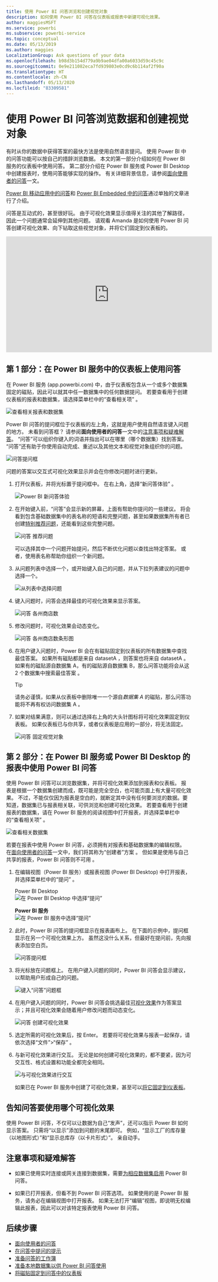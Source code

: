 ```yaml
---
title: 使用 Power BI 问答浏览和创建视觉对象
description: 如何使用 Power BI 问答在仪表板或报表中新建可视化效果。
author: maggiesMSFT
ms.service: powerbi
ms.subservice: powerbi-service
ms.topic: conceptual
ms.date: 05/13/2019
ms.author: maggies
LocalizationGroup: Ask questions of your data
ms.openlocfilehash: b98d3b154d779a9b9ae04dfa00a6033d59c45c9c
ms.sourcegitcommit: 0e9e211082eca7fd939803e0cd9c6b114af2f90a
ms.translationtype: HT
ms.contentlocale: zh-CN
ms.lasthandoff: 05/13/2020
ms.locfileid: "83309581"
---
```

# <a name="use-power-bi-qa-to-explore-your-data-and-create-visuals"></a>使用 Power BI 问答浏览数据和创建视觉对象

有时从你的数据中获得答案的最快方法是使用自然语言提问。 使用 Power BI 中的问答功能可以按自己的措辞浏览数据。  本文的第一部分介绍如何在 Power BI 服务的仪表板中使用问答。 第二部分介绍在 Power BI 服务或 Power BI Desktop 中创建报表时，使用问答能够实现的操作。 有关详细背景信息，请参阅[面向使用者的问答](../consumer/end-user-q-and-a.md)一文。 

[Power BI 移动应用中的问答](../consumer/mobile/mobile-apps-ios-qna.md)和 [Power BI Embedded 中的问答](../developer/embedded/qanda.md)通过单独的文章进行了介绍。 

问答是互动式的，甚至很好玩。 由于可视化效果显示值得关注的其他了解路径，因此一个问题通常会延伸到其他问题。 请观看 Amanda 是如何使用 Power BI 问答创建可视化效果、向下钻取这些视觉对象，并将它们固定到仪表板的。

<iframe width="560" height="315" src="https://www.youtube.com/embed/qMf7OLJfCz8?list=PL1N57mwBHtN0JFoKSR0n-tBkUJHeMP2cP" frameborder="0" allowfullscreen></iframe>

## <a name="part-1-use-qa-on-a-dashboard-in-the-power-bi-service"></a>第 1 部分：在 Power BI 服务中的仪表板上使用问答

在 Power BI 服务 (app.powerbi.com) 中，由于仪表板包含从一个或多个数据集固定的磁贴，因此可以就其中任一数据集中的任何数据提问。 若要查看用于创建仪表板的报表和数据集，请选择菜单栏中的“查看相关项”  。

![查看相关报表和数据集](media/power-bi-tutorial-q-and-a/power-bi-view-related.png)

Power BI 问答的提问框位于仪表板的左上角，这就是用户使用自然语言键入问题的地方。 未看到问答框？ 请参阅**面向使用者的问答**一文中的[注意事项和疑难解答](../consumer/end-user-q-and-a.md#considerations-and-troubleshooting)。  “问答”可以组织你键入的词语并指出可以在哪里（哪个数据集）找到答案。 “问答”还有助于你使用自动完成、重述以及其他文本和视觉对象组织你的问题。

![问答提问框](media/power-bi-tutorial-q-and-a/powerbi-qna.png)

问题的答案以交互式可视化效果显示并会在你修改问题时进行更新。

1. 打开仪表板，并将光标置于提问框中。 在右上角，选择“新问答体验”  。

    ![Power BI 新问答体验](media/power-bi-tutorial-q-and-a/power-bi-qna-new-experience.png)

1. 在开始键入前，“问答”会显示新的屏幕，上面有帮助你提问的一些建议。 将会看到包含基础数据集中的表名称的短语和完整问题，甚至如果数据集所有者已创建[特别推荐问题](service-q-and-a-create-featured-questions.md)，还能看到这些完整问题。

   ![问答 推荐问题](media/power-bi-tutorial-q-and-a/power-bi-qna-suggested-questions.png)

   可以选择其中一个问题开始提问，然后不断优化问题以查找出特定答案。 或者，使用表名称帮助你组织一个新问题。

2. 从问题列表中选择一个，或开始键入自己的问题，并从下拉列表建议的问题中选择一个。

   ![从列表中选择问题](media/power-bi-tutorial-q-and-a/power-bi-qna-select-a-question-how-many-stores.png)

3. 键入问题时，问答会选择最佳的可视化效果来显示答案。

   ![问答 各州商店数](media/power-bi-tutorial-q-and-a/power-bi-qna-how-many-stores-by-state.png)

4. 修改问题时，可视化效果会动态变化。

   ![问答 各州商店数条形图](media/power-bi-tutorial-q-and-a/power-bi-qna-stores-by-state-bar-chart.png)

1. 在用户键入问题时，Power BI 会在有磁贴固定到仪表板的所有数据集中查找最佳答案。  如果所有磁贴都是来自 datasetA  ，则答案也将来自 datasetA  。  如果有的磁贴源自数据集 A，有的磁贴源自数据集 B，那么问答功能将会从这 2 个数据集中搜索最佳答案   。

   > [!TIP]
   > 请务必谨慎，如果从仪表板中删除唯一一个源自*数据集 A* 的磁贴，那么问答功能将不再有权访问数据集 A  。
   >

5. 如果对结果满意，则可以通过选择右上角的大头针图标将可视化效果固定到仪表板。 如果仪表板已与你共享，或者仪表板是应用的一部分，将无法固定。

   ![问答 固定视觉对象](media/power-bi-tutorial-q-and-a/power-bi-qna-pin-visual.png)

## <a name="part-2-use-qa-in-a-report-in-power-bi-service-or-power-bi-desktop"></a>第 2 部分：在 Power BI 服务或 Power BI Desktop 的报表中使用 Power BI 问答

使用 Power BI 问答可以浏览数据集，并将可视化效果添加到报表和仪表板。 报表是根据一个数据集创建而成，既可能是完全空白，也可能页面上有大量可视化效果。 不过，不能仅仅因为报表是空白的，就断定其中没有任何要浏览的数据。要知道，数据集已与报表相关联，可供浏览和创建可视化效果。  若要查看用于创建报表的数据集，请在 Power BI 服务的阅读视图中打开报表，并选择菜单栏中的“查看相关项”  。

![查看相关数据集](media/power-bi-tutorial-q-and-a/power-bi-view-related.png)

若要在报表中使用 Power BI 问答，必须拥有对报表和基础数据集的编辑权限。 在[面向使用者的问答](../consumer/end-user-q-and-a.md)一文中，我们将其称为“创建者”方案  。 但如果是使用与自己共享的报表，Power BI 问答则不可用  。

1. 在编辑视图（Power BI 服务）或报表视图 (Power BI Desktop) 中打开报表，并选择菜单栏中的“提问”  。

    Power BI Desktop     
    ![在 Power BI Desktop 中选择“提问”](media/power-bi-tutorial-q-and-a/power-bi-desktop-question.png)

    **Power BI 服务**    
    ![在 Power BI 服务中选择“提问”](media/power-bi-tutorial-q-and-a/power-bi-service.png)

2. 此时，Power BI 问答的提问框显示在报表画布上。 在下面的示例中，提问框显示在另一个可视化效果上方。 虽然这没什么关系，但最好在提问前，先向报表添加空白页。

    ![问答提问框](media/power-bi-tutorial-q-and-a/power-bi-ask-question.png)

3. 将光标放在问题框上。 在用户键入问题的同时，Power BI 问答会显示建议，以帮助用户形成自己的问题。

   ![键入“问答”问题框](media/power-bi-tutorial-q-and-a/power-bi-q-and-a-suggestions.png)

4. 在用户键入问题的同时，Power BI 问答会挑选最佳[可视化效果](../visuals/power-bi-visualization-types-for-reports-and-q-and-a.md)作为答案显示；并且可视化效果会随着用户修改问题而动态变化。

   ![问答 创建可视化效果](media/power-bi-tutorial-q-and-a/power-bi-q-and-a-visual.png)

5. 选定所需的可视化效果后，按 Enter。 若要将可视化效果与报表一起保存，请依次选择“文件”>“保存”  。

6. 与新可视化效果进行交互。 无论是如何创建可视化效果的，都不要紧，因为可交互性、格式设置和功能全都完全相同。

   ![与可视化效果进行交互](media/power-bi-tutorial-q-and-a/power-bi-q-and-a-ellipses.png)

   如果已在 Power BI 服务中创建了可视化效果，甚至可以[将它固定到仪表板](service-dashboard-pin-tile-from-q-and-a.md)。

## <a name="tell-qa-which-visualization-to-use"></a>告知问答要使用哪个可视化效果
使用 Power BI 问答，不仅可以让数据为自己“发声”，还可以指示 Power BI 如何显示答案。 只需将“以<visualization type>显示”添加到问题的末尾即可。  例如，“显示工厂的库存量（以地图形式）”和“显示总库存（以卡片形式）”。  亲自动手。

## <a name="considerations-and-troubleshooting"></a>注意事项和疑难解答
- 如果已使用实时连接或网关连接到数据集，需要[为相应数据集启用](service-q-and-a-direct-query.md) Power BI 问答。

- 如果已打开报表，但看不到 Power BI 问答选项。 如果使用的是 Power BI 服务，请务必在编辑视图中打开报表。 如果无法打开“编辑”视图，即说明无权编辑此报表，因此可以对该特定报表使用 Power BI 问答。

## <a name="next-steps"></a>后续步骤

- [面向使用者的问答](../consumer/end-user-q-and-a.md)   
- [在问答中提问的提示](../consumer/end-user-q-and-a-tips.md)   
- [准备问答的工作簿](service-prepare-data-for-q-and-a.md)  
- [准备本地数据集以供 Power BI 问答使用](service-q-and-a-direct-query.md)   
- [将磁贴固定到问答中的仪表板](service-dashboard-pin-tile-from-q-and-a.md)
